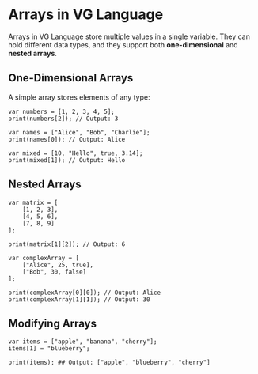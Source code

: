 # Arrays in VG Language

Arrays in VG Language store multiple values in a single variable. They can hold different data types, and they support both **one-dimensional** and **nested arrays**.

## **One-Dimensional Arrays**

A simple array stores elements of any type:

```vg
var numbers = [1, 2, 3, 4, 5];
print(numbers[2]); // Output: 3

var names = ["Alice", "Bob", "Charlie"];
print(names[0]); // Output: Alice

var mixed = [10, "Hello", true, 3.14];
print(mixed[1]); // Output: Hello
```
## Nested Arrays
```vg
var matrix = [
    [1, 2, 3],
    [4, 5, 6],
    [7, 8, 9]
];

print(matrix[1][2]); // Output: 6

var complexArray = [
    ["Alice", 25, true],
    ["Bob", 30, false]
];

print(complexArray[0][0]); // Output: Alice
print(complexArray[1][1]); // Output: 30

```
## Modifying Arrays
```vg
var items = ["apple", "banana", "cherry"];
items[1] = "blueberry";

print(items); ## Output: ["apple", "blueberry", "cherry"]

```